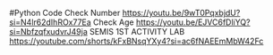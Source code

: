#Python Code
Check Number
https://youtu.be/9wT0PqxbjdU?si=N4lr62dIhROx77Ea
Check Age
https://youtu.be/EJVC6fDliYQ?si=NbfzqfxudvrJ49ja
SEMIS 1ST ACTIVITY LAB
https://youtube.com/shorts/kFxBNsqYXy4?si=ac6fNAEEmMbW42Fc
